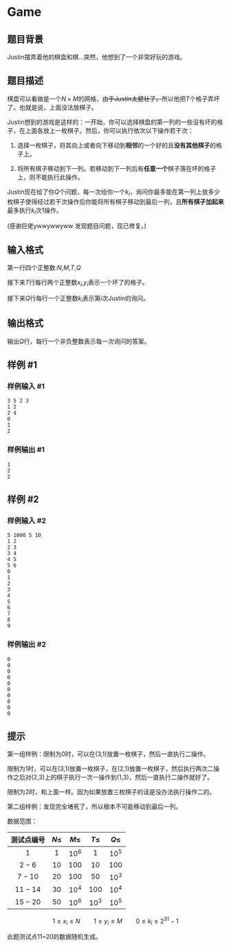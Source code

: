 # Game

## 题目背景

Justin摆弄着他的棋盘和棋...突然，他想到了一个非常好玩的游戏。

## 题目描述

棋盘可以看做是一个$N \times M$的网格，~~由于Justin太健壮了，~~所以他把$T$个格子弄坏了。也就是说，上面没法放棋子。

Justin想到的游戏是这样的：一开始，你可以选择棋盘的第一列的一些没有坏的格子，在上面各放上一枚棋子。然后，你可以执行依次以下操作若干次：

1. 选择一枚棋子，将其向上或者向下移动到**相邻**的一个好的且**没有其他棋子**的格子上。

2. 将所有棋子移动到下一列。若移动到下一列后有**任意一个**棋子落在坏的格子上，则不能执行此操作。

Justin现在给了你$Q$个问题，每一次给你一个$k_i$，询问你最多能在第一列上放多少枚棋子使得经过若干次操作后你能将所有棋子移动到最后一列，且**所有棋子加起来**最多执行$k_i$次1操作。

(感谢巨佬ywwywwyww 发现题目问题，现已修复。)




## 输入格式

第一行四个正整数:$N$,$M$,$T$,$Q$

接下来$T$行每行两个正整数$x_i$,$y_i$表示一个坏了的格子。

接下来$Q$行每行一个正整数$k_i$表示第$i$次Justin的询问。

## 输出格式

输出$Q$行，每行一个非负整数表示每一次询问的答案。

## 样例 #1

### 样例输入 #1
```
3 5 2 3
1 2
2 4
0
1
2
```

### 样例输出 #1

```
1
2
2
```

## 样例 #2

### 样例输入 #2
```
5 1000 5 10
1 2
2 3
3 4
4 5
5 6
0
1
2
3
4
5
6
7
8
9
```

### 样例输出 #2

```
0
0
0
0
0
0
0
0
0
0
```

## 提示

第一组样例：限制为0时，可以在(3,1)放置一枚棋子，然后一直执行二操作。

限制为1时，可以在(3,1)放置一枚棋子，在(2,1)放置一枚棋子，然后执行两次二操作之后对(2,3)上的棋子执行一次一操作到(1,3)，然后一直执行二操作就好了。

限制为2时，和上面一样。因为如果放置三枚棋子的话是没办法执行操作二的。

第二组样例：发现完全堵死了，所以根本不可能移动到最后一列。

数据范围：

|测试点编号|$N\le$|$M\le$|$T\le$|$Q\le$|
|:-------:|:-------:|:-------:|:-------:|:-------:|
|$1$|$1$|$10^6$|$1$|$10^5$|
|$2-6$|$10$|$100$|$10$|$100$|
|$7-10$|$20$|$100$|$50$|$10^3$|
|$11-14$|$30$|$10^4$|$100$|$10^4$|
|$15-20$|$50$|$10^6$|$10^3$|$10^5$|

$$1 \le x_i \le N \qquad 1\le y_i \le M \qquad 0 \le k_i \le 2^{31}-1$$

此题测试点$11$~$20$的数据随机生成。
